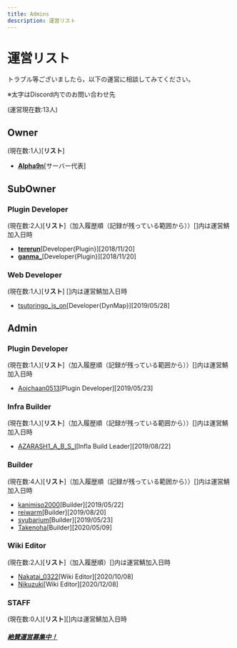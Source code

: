```yaml
---
title: Admins
description: 運営リスト
---
```


# 運営リスト
トラブル等ございましたら，以下の運営に相談してみてください。

※太字はDiscord内でのお問い合わせ先

(運営現在数:13人)
## Owner
(現在数:1人)[**リスト**]
- <mc-avatar user="a1f8207cdbaa426d92a438c6d0f3c570"></mc-avatar>[**Alpha9n**](https://wiki.freeserver.pro/user/alphakun)[サーバー代表]
## SubOwner
### Plugin Developer
(現在数:2人)[**リスト**]（加入履歴順（記録が残っている範囲から））[]内は運営鯖加入日時
- <mc-avatar user="81e123bc72964a59a7ee3aabdedf2d91"></mc-avatar>[**tererun**](https://wiki.freeserver.pro/user/tererun)[Developer{Plugin}][2018/11/20]
- <mc-avatar user="182227c46dec4576b9bff38b9bf833ec"></mc-avatar>[**ganma_**](https://wiki.freeserver.pro/user/ganma)[Developer{Plugin}][2018/11/20]
### Web Developer
(現在数:1人)[**リスト**] []内は運営鯖加入日時
- <mc-avatar user="d3ff5f70c4fb42b581e12497c177ef16"></mc-avatar>[tsutoringo_js_on](https://wiki.freeserver.pro/user/tsutoringo)[Developer{DynMap}][2019/05/28]
## Admin
### Plugin Developer
(現在数:1人)[**リスト**]（加入履歴順（記録が残っている範囲から））[]内は運営鯖加入日時
- <mc-avatar user="e2b3476a8e034ee9a9c4e0bf61641c55"></mc-avatar>[Aoichaan0513](https://wiki.freeserver.pro/user/Aoichaan0513)[Plugin Developer][2019/05/23]
### Infra Builder
(現在数:1人)[**リスト**]（加入履歴順（記録が残っている範囲から））[]内は運営鯖加入日時
-  <mc-avatar user="ef629a8d1baf4549afd6cf7eb917d720"></mc-avatar>[AZARASH1_A_B_S_I](https://wiki.freeserver.pro/user/A_B_S_I)[Infla Build Leader][2019/08/22]
### Builder
(現在数:4人)[**リスト**]（加入履歴順（記録が残っている範囲から））[]内は運営鯖加入日時
- <mc-avatar user="77f5566a44f8436c8237771c505fa9f2"></mc-avatar>[kanimiso2000](https://wiki.freeserver.pro/user/kanimiso2000)[Builder][2019/05/22]
- <mc-avatar user="0c12094a3d5341f091b34c1866d66151"></mc-avatar>[reiwarm](https://wiki.freeserver.pro/user/reiwarm)[Builder][2019/08/20]
- <mc-avatar user="3d69d517b66e449188f414f5031e62b8"></mc-avatar>[syubarium](https://wiki.freeserver.pro/user/syubarium)[Builder][2019/05/23]
- <mc-avatar user="0d0873eb4f0f4df9b75eaaf96cb7a66c"></mc-avatar>[Takenoha](https://wiki.freeserver.pro/user/Takenoha)[Builder][2020/05/09]
### Wiki Editor
(現在数:2人)[**リスト**]（加入履歴順）[]内は運営鯖加入日時
- <mc-avatar user="d297f52003024e5d944fd78edc82891a"></mc-avatar>[Nakatai_0322](https://wiki.freeserver.pro/user/Nakatai_0322)[Wiki Editor][2020/10/08]
- <mc-avatar user="ea340bb4e5944837859815fe77c6cf30"></mc-avatar>[Nikuzuki](https://wiki.freeserver.pro/user/nikuzuki)[Wiki Editor][2020/12/08]
### STAFF
(現在数:0人)[**リスト**][]内は運営鯖加入日時
##### [**絶賛運営募集中！**](recruitinfo)